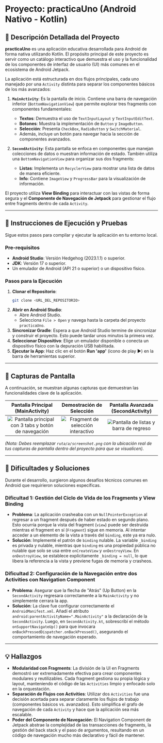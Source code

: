 # Proyecto: practicaUno (Android Nativo - Kotlin)

## 📝 Descripción Detallada del Proyecto

**practicaUno** es una aplicación educativa desarrollada para Android de forma nativa utilizando Kotlin. El propósito principal de este proyecto es servir como un catálogo interactivo que demuestra el uso y la funcionalidad de los componentes de interfaz de usuario (UI) más comunes en el ecosistema de Android Jetpack.

La aplicación está estructurada en dos flujos principales, cada uno manejado por una `Activity` distinta para separar los componentes básicos de los más avanzados:

1.  **`MainActivity`**: Es la pantalla de inicio. Contiene una barra de navegación inferior (`BottomNavigationView`) que permite explorar tres fragments con componentes fundamentales:
    * **Textos**: Demuestra el uso de `TextInputLayout` y `TextInputEditText`.
    * **Botones**: Muestra la implementación de `Button` y `ImageButton`.
    * **Selección**: Presenta `CheckBox`, `RadioButton` y `SwitchMaterial`.
    * Además, incluye un botón para navegar hacia la sección de componentes avanzados.

2.  **`SecondActivity`**: Esta pantalla se enfoca en componentes que manejan colecciones de datos o muestran información de estado. También utiliza una `BottomNavigationView` para organizar sus dos fragments:
    * **Listas**: Implementa un `RecyclerView` para mostrar una lista de datos de manera eficiente.
    * **Info**: Contiene `ImageView` y `ProgressBar` para la visualización de información.

El proyecto utiliza **View Binding** para interactuar con las vistas de forma segura y el **Componente de Navegación de Jetpack** para gestionar el flujo entre fragments dentro de cada `Activity`.

---

## 🚀 Instrucciones de Ejecución y Pruebas

Sigue estos pasos para compilar y ejecutar la aplicación en tu entorno local.

### **Pre-requisitos**
* **Android Studio**: Versión Hedgehog (2023.1.1) o superior.
* **JDK**: Versión 17 o superior.
* Un emulador de Android (API 21 o superior) o un dispositivo físico.

### **Pasos para la Ejecución**
1.  **Clonar el Repositorio**:
    ```sh
    git clone <URL_DEL_REPOSITORIO>
    ```
2.  **Abrir en Android Studio**:
    * Abre Android Studio.
    * Selecciona `File > Open` y navega hasta la carpeta del proyecto `practicaUno`.
3.  **Sincronizar Gradle**: Espera a que Android Studio termine de sincronizar y construir el proyecto. Esto puede tardar unos minutos la primera vez.
4.  **Seleccionar Dispositivo**: Elige un emulador disponible o conecta un dispositivo físico con la depuración USB habilitada.
5.  **Ejecutar la App**: Haz clic en el botón **Run 'app'** (icono de play ▶️) en la barra de herramientas superior.

---

## 📸 Capturas de Pantalla

A continuación, se muestran algunas capturas que demuestran las funcionalidades clave de la aplicación.

| Pantalla Principal (MainActivity) | Demostración de Selección | Pantalla Avanzada (SecondActivity) |
| :--------------------------------: | :---------------------------: | :----------------------------------: |
| ![Pantalla principal con 3 tabs y botón de navegación]([ruta/a/screenshot1.png](https://github.com/KYaelDLRG/practicaUno/blob/master/photo_10_2025-09-25_05-04-35.jpg)) | ![Fragment de selección interactivo]([ruta/a/screenshot2.png](https://github.com/KYaelDLRG/practicaUno/blob/master/photo_8_2025-09-25_05-04-35.jpg)) | ![Pantalla de listas y barra de regreso]([ruta/a/screenshot3.png](https://github.com/KYaelDLRG/practicaUno/blob/master/photo_6_2025-09-25_05-04-35.jpg)) |

*(Nota: Debes reemplazar `ruta/a/screenshot.png` con la ubicación real de tus capturas de pantalla dentro del proyecto para que se visualicen).*

---

## 🧐 Dificultades y Soluciones

Durante el desarrollo, surgieron algunos desafíos técnicos comunes en Android que requirieron soluciones específicas.

### **Dificultad 1: Gestión del Ciclo de Vida de los Fragments y View Binding**
* **Problema**: La aplicación crasheaba con un `NullPointerException` al regresar a un fragment después de haber estado en segundo plano. Esto ocurría porque la vista del fragment (`view`) puede ser destruida mientras el fragment en sí (`Fragment`) sigue en memoria. Al intentar acceder a un elemento de la vista a través del `binding`, este ya era nulo.
* **Solución**: Implementé el patrón de `binding` nulable. La variable `_binding` es privada y nulable, mientras que `binding` es una propiedad pública no nulable que solo se usa entre `onCreateView` y `onDestroyView`. En `onDestroyView`, se establece explícitamente `_binding = null`, lo que libera la referencia a la vista y previene fugas de memoria y crasheos.

### **Dificultad 2: Configuración de la Navegación entre dos Activities con Navigation Component**
* **Problema**: Asegurar que la flecha de "Atrás" (Up Button) en la `SecondActivity` regresara correctamente a la `MainActivity` y no simplemente cerrara la app.
* **Solución**: La clave fue configurar correctamente el `AndroidManifest.xml`. Añadí el atributo `android:parentActivityName=".MainActivity"` a la declaración de la `SecondActivity`. Luego, en `SecondActivity.kt`, sobrescribí el método `onSupportNavigateUp()` para que invocara `onBackPressedDispatcher.onBackPressed()`, asegurando el comportamiento de navegación esperado.

---

## 💡 Hallazgos

* **Modularidad con Fragments**: La división de la UI en Fragments demostró ser extremadamente efectiva para crear componentes modulares y reutilizables. Cada fragment gestiona su propia lógica y layout, manteniendo el código de las `Activities` limpio y enfocado solo en la orquestación.
* **Separación de Flujos con Activities**: Utilizar dos `Activities` fue una decisión acertada para separar claramente los flujos de trabajo (componentes básicos vs. avanzados). Esto simplifica el grafo de navegación de cada `Activity` y hace que la aplicación sea más escalable.
* **Poder del Componente de Navegación**: El Navigation Component de Jetpack abstrae la complejidad de las transacciones de fragments, la gestión del back stack y el paso de argumentos, resultando en un código de navegación mucho más declarativo y fácil de mantener.
